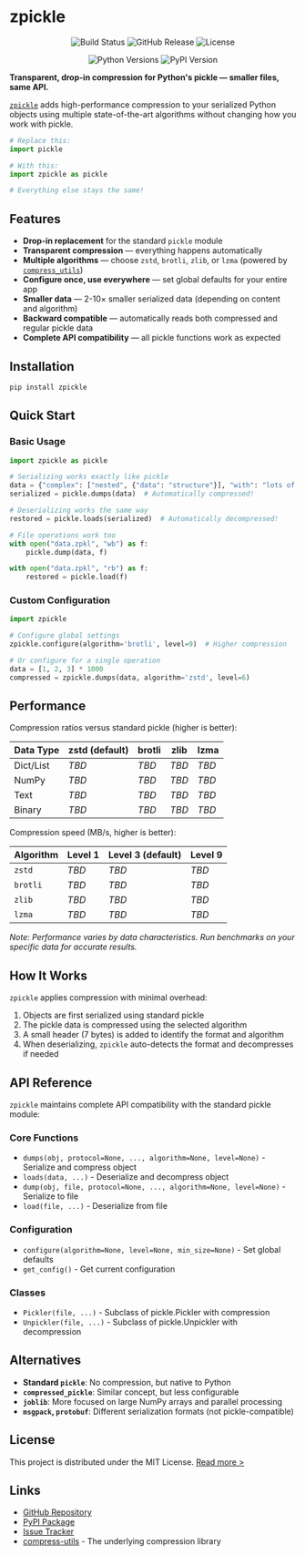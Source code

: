 # zpickle

<p align="center">
  <img src="https://img.shields.io/github/actions/workflow/status/dupontcyborg/zpickle/test_and_package_wheel.yml" alt="Build Status"/>
  <img src="https://img.shields.io/github/v/release/dupontcyborg/zpickle" alt="GitHub Release"/>
  <img src="https://img.shields.io/github/license/dupontcyborg/zpickle" alt="License"/>
</p>
<p align="center">
  <img src="https://img.shields.io/pypi/pyversions/zpickle" alt="Python Versions"/>
  <img src="https://img.shields.io/pypi/v/zpickle" alt="PyPI Version"/>
  <!-- <img src="https://static.pepy.tech/badge/zpickle" alt="PyPI Downloads"> -->
</p>

**Transparent, drop-in compression for Python's pickle — smaller files, same API.**

[`zpickle`](https://pypi.org/project/zpickle/) adds high-performance compression to your serialized Python objects using multiple state-of-the-art algorithms without changing how you work with pickle.

```python
# Replace this:
import pickle

# With this:
import zpickle as pickle

# Everything else stays the same!
```

## Features

- **Drop-in replacement** for the standard `pickle` module
- **Transparent compression** — everything happens automatically
- **Multiple algorithms** — choose `zstd`, `brotli`, `zlib`, or `lzma` (powered by [`compress_utils`](https://github.com/dupontcyborg/compress-utils))
- **Configure once, use everywhere** — set global defaults for your entire app
- **Smaller data** — 2-10× smaller serialized data (depending on content and algorithm)
- **Backward compatible** — automatically reads both compressed and regular pickle data
- **Complete API compatibility** — all pickle functions work as expected

## Installation

```bash
pip install zpickle
```

## Quick Start

### Basic Usage

```python
import zpickle as pickle

# Serializing works exactly like pickle
data = {"complex": ["nested", {"data": "structure"}], "with": "lots of repetition"}
serialized = pickle.dumps(data)  # Automatically compressed!

# Deserializing works the same way
restored = pickle.loads(serialized)  # Automatically decompressed!

# File operations work too
with open("data.zpkl", "wb") as f:
    pickle.dump(data, f)

with open("data.zpkl", "rb") as f:
    restored = pickle.load(f)
```

### Custom Configuration

```python
import zpickle

# Configure global settings
zpickle.configure(algorithm='brotli', level=9)  # Higher compression

# Or configure for a single operation
data = [1, 2, 3] * 1000
compressed = zpickle.dumps(data, algorithm='zstd', level=6)
```

## Performance

Compression ratios versus standard pickle (higher is better):

| Data Type | zstd (default) | brotli | zlib | lzma |
|-----------|----------------|--------|------|------|
| Dict/List | _TBD_ | _TBD_ | _TBD_ | _TBD_ |
| NumPy     | _TBD_ | _TBD_ | _TBD_ | _TBD_ |
| Text      | _TBD_ | _TBD_ | _TBD_ | _TBD_ |
| Binary    | _TBD_ | _TBD_ | _TBD_ | _TBD_ |

Compression speed (MB/s, higher is better):

| Algorithm  | Level 1 | Level 3 (default) | Level 9 |
|------------|---------|-------------------|---------|
| `zstd`       | _TBD_ | _TBD_ | _TBD_ |
| `brotli`     | _TBD_ | _TBD_ | _TBD_ |
| `zlib`       | _TBD_ | _TBD_ | _TBD_ |
| `lzma`       | _TBD_ | _TBD_ | _TBD_ |

*Note: Performance varies by data characteristics. Run benchmarks on your specific data for accurate results.*

## How It Works

`zpickle` applies compression with minimal overhead:

1. Objects are first serialized using standard pickle
2. The pickle data is compressed using the selected algorithm
3. A small header (7 bytes) is added to identify the format and algorithm
4. When deserializing, `zpickle` auto-detects the format and decompresses if needed

## API Reference

`zpickle` maintains complete API compatibility with the standard pickle module:

### Core Functions

- `dumps(obj, protocol=None, ..., algorithm=None, level=None)` - Serialize and compress object
- `loads(data, ...)` - Deserialize and decompress object
- `dump(obj, file, protocol=None, ..., algorithm=None, level=None)` - Serialize to file
- `load(file, ...)` - Deserialize from file

### Configuration

- `configure(algorithm=None, level=None, min_size=None)` - Set global defaults
- `get_config()` - Get current configuration

### Classes

- `Pickler(file, ...)` - Subclass of pickle.Pickler with compression
- `Unpickler(file, ...)` - Subclass of pickle.Unpickler with decompression

## Alternatives

- **Standard `pickle`**: No compression, but native to Python
- **`compressed_pickle`**: Similar concept, but less configurable
- **`joblib`**: More focused on large NumPy arrays and parallel processing
- **`msgpack`, `protobuf`**: Different serialization formats (not pickle-compatible)

## License

This project is distributed under the MIT License. [Read more >](LICENSE)

## Links

- [GitHub Repository](https://github.com/dupontcyborg/zpickle)
- [PyPI Package](https://pypi.org/project/zpickle/)
- [Issue Tracker](https://github.com/dupontcyborg/zpickle/issues)
- [compress-utils](https://github.com/dupontcyborg/compress-utils) - The underlying compression library